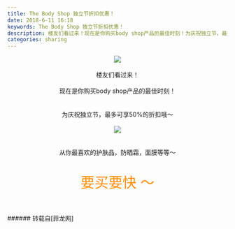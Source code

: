 ```yaml
---
title: The Body Shop 独立节折扣优惠！
date: 2018-6-11 16:18
keywords: The Body Shop 独立节折扣优惠！
description: 楼友们看过来！现在是你购买body shop产品的最佳时刻！为庆祝独立节，最多可享50%的折扣哦～从你最喜欢的护肤品，防晒霜，面膜等等～要买要快 ～
categories: sharing
---
```

<td class="t_f" id="postmessage_1411407">

<div align="center">

<img aid="852362" data-cf-modified-66e0e0be436f37d38cb8c991-="" file="data/attachment/forum/201806/11/161510eksdk2azk25mmaam.png.thumb.jpg" id="aimg_852362" inpost="1" onclick="" onmouseover="" src="http://www.flw.ph/data/attachment/forum/201806/11/161510eksdk2azk25mmaam.png" style="cursor:pointer" zoomfile="data/attachment/forum/201806/11/161510eksdk2azk25mmaam.png"/>


</div><br/>
<div align="center">楼友们看过来！</div><br/>
<div align="center">现在是你购买body shop产品的最佳时刻！</div><br/>
<br/>
<div align="center">为庆祝独立节，最多可享50%的折扣哦～</div><br/>
<div align="center">

<img aid="852363" data-cf-modified-66e0e0be436f37d38cb8c991-="" file="data/attachment/forum/201806/11/161512lfyjhothfo4bk6vk.png.thumb.jpg" id="aimg_852363" inpost="1" onclick="" onmouseover="" src="http://www.flw.ph/data/attachment/forum/201806/11/161512lfyjhothfo4bk6vk.png" style="cursor:pointer" zoomfile="data/attachment/forum/201806/11/161512lfyjhothfo4bk6vk.png"/>


</div><br/>
<br/>
<div align="center">从你最喜欢的护肤品，防晒霜，面膜等等～</div><br/>
<br/>
<div align="center"><font size="6"><font color="#ff8c00">要买要快 ～</font></font></div><br/>
<br/>
<br/>
</td>
###### 转载自[菲龙网]